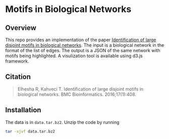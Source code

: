 # Motifs in Biological Networks

## Overview

This repo provides an implementation of the paper [Identification of large disjoint motifs in biological networks](https://bmcbioinformatics.biomedcentral.com/articles/10.1186/s12859-016-1271-7). The input is a biological network in the format of the list of edges. The output is a JSON of the same network with motifs being highlighted. A visulization tool is available using d3.js framework.

## Citation

> Elhesha R, Kahveci T. Identification of large disjoint motifs in biological networks. BMC Bioinformatics. 2016;17(1):408.


## Installation
The data is in `data.tar.bz2`. Unzip the code by running
```bash
tar -xjvf data.tar.bz2
```
